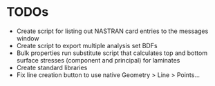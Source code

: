 # TODOs
* Create script for listing out NASTRAN card entries to the messages window
* Create script to export multiple analysis set BDFs
* Bulk properties run substitute script that calculates top and bottom surface stresses (component and principal) for laminates
* Create standard libraries
* Fix line creation button to use native Geometry > Line > Points...
